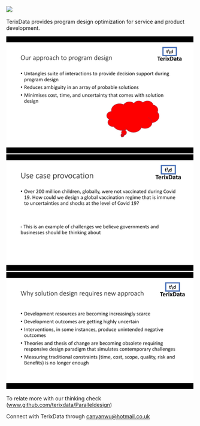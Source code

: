 <img src="Desktop\image\t.JPG" width="300"> 




TerixData provides program design optimization for service and product development.

<img src="Solutionopt.jpg" width="500">

<img src="Use case.jpg" width="500">

<img src="New approach.jpg" width="500">

To relate more with our thinking check (www.github.com/terixdata/Paralleldesign) 

Connect with TerixData through canyanwu@hotmail.co.uk
